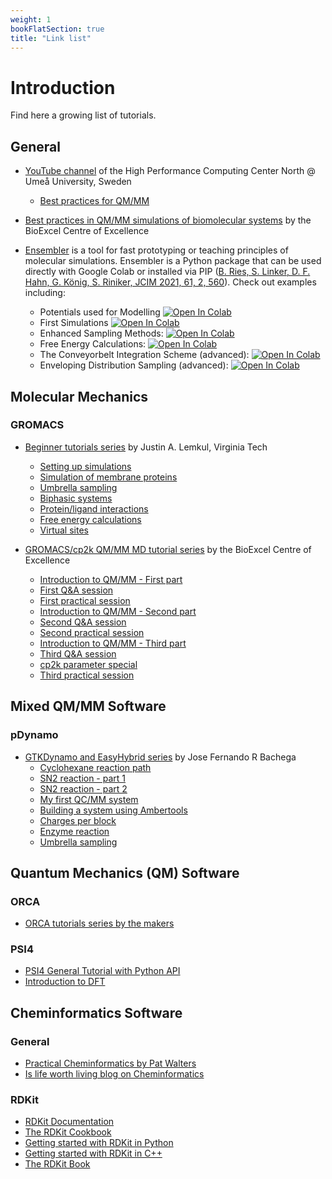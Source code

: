 ```yaml
---
weight: 1
bookFlatSection: true
title: "Link list"
---
```


# Introduction

Find here a growing list of tutorials.

## General

- [YouTube channel](https://www.youtube.com/user/HPC2N) of the High Performance Computing Center North @ Umeå University, Sweden
  - [Best practices for QM/MM](https://www.youtube.com/watch?v=K4A-yd_UpB8&list=PL6jMHLEmPVLzrmSfqoCQsIf-8nRKh3dLB)
- [Best practices in QM/MM simulations of biomolecular systems](https://bioexcel.eu/events/virtual-workshop-best-practices-in-qm-mm-simulation-of-biomolecular-systems/) by the BioExcel Centre of Excellence

- [Ensembler](https://github.com/rinikerlab/Ensembler) is a tool for fast prototyping or teaching principles of molecular simulations. Ensembler is a Python package that can be used directly with Google Colab or installed via PIP ([B. Ries, S. Linker, D. F. Hahn, G. König, S. Riniker, JCIM 2021, 61, 2, 560](https://doi.org/10.1021/acs.jcim.0c01283)). Check out examples including:
  - Potentials used for Modelling [![Open In Colab](https://colab.research.google.com/assets/colab-badge.svg)](https://colab.research.google.com/github/rinikerlab/Ensembler/blob/master/examples/Tutorial_Potentials.ipynb)
  - First Simulations [![Open In Colab](https://colab.research.google.com/assets/colab-badge.svg)](https://colab.research.google.com/github/rinikerlab/Ensembler/blob/master/examples/Tutorial_Simulations.ipynb)
  - Enhanced Sampling Methods: [![Open In Colab](https://colab.research.google.com/assets/colab-badge.svg)](https://colab.research.google.com/github/rinikerlab/Ensembler/blob/master/examples/Example_EnhancedSampling.ipynb)
  - Free Energy Calculations: [![Open In Colab](https://colab.research.google.com/assets/colab-badge.svg)](https://colab.research.google.com/github/rinikerlab/Ensembler/blob/master/examples/Example_FreeEnergyCalculationSimulation.ipynb)
  - The Conveyorbelt Integration Scheme (advanced): [![Open In Colab](https://colab.research.google.com/assets/colab-badge.svg)](https://colab.research.google.com/github/rinikerlab/Ensembler/blob/master/examples/Example_ConveyorBelt.ipynb)
  - Enveloping Distribution Sampling (advanced): [![Open In Colab](https://colab.research.google.com/assets/colab-badge.svg)](https://colab.research.google.com/github/rinikerlab/Ensembler/blob/master/examples/Example_EDS.ipynb)

## Molecular Mechanics

### GROMACS

- [Beginner tutorials series](http://www.mdtutorials.com/gmx/index.html) by Justin A. Lemkul, Virginia Tech
  - [Setting up simulations](http://www.mdtutorials.com/gmx/lysozyme/index.html)
  - [Simulation of membrane proteins](http://www.mdtutorials.com/gmx/membrane_protein/index.html)
  - [Umbrella sampling](http://www.mdtutorials.com/gmx/umbrella/index.html)
  - [Biphasic systems](http://www.mdtutorials.com/gmx/biphasic/index.html)
  - [Protein/ligand interactions](http://www.mdtutorials.com/gmx/complex/index.html)
  - [Free energy calculations](http://www.mdtutorials.com/gmx/free_energy/index.html)
  - [Virtual sites](http://www.mdtutorials.com/gmx/vsites/index.html)

- [GROMACS/cp2k QM/MM MD tutorial series](https://docs.bioexcel.eu/2021-04-22-qmmm-gromacs-cp2k/) by the BioExcel Centre of Excellence
  - [Introduction to QM/MM - First part](https://www.youtube.com/watch?v=kZrGWcVcuFM)
  - [First Q&A session](https://www.youtube.com/watch?v=yoG8UMGNuPo)
  - [First practical session](https://www.youtube.com/watch?v=ZPdOLBRDxPU&list=PLzLqYW5ci-2dvlvgySfQDu-TKkr3fHSIA)
  - [Introduction to QM/MM - Second part](https://www.youtube.com/watch?v=Y5Uy4y86Yus)
  - [Second Q&A session](https://www.youtube.com/watch?v=p5khT-4WXiE)
  - [Second practical session](https://www.youtube.com/watch?v=rw5CZD5wQOs)
  - [Introduction to QM/MM - Third part](https://www.youtube.com/watch?v=s2Z5pV9b6z8)
  - [Third Q&A session](https://www.youtube.com/watch?v=FrsTNQPSChE)
  - [cp2k parameter special](https://www.youtube.com/watch?v=cAsmm5WaJc8)
  - [Third practical session](https://www.youtube.com/watch?v=jhsHRliw1sU)

## Mixed QM/MM Software

### pDynamo

- [GTKDynamo and EasyHybrid series](https://sites.google.com/site/gtkdynamo/tutorials) by Jose Fernando R Bachega
  - [Cyclohexane reaction path](https://sites.google.com/site/gtkdynamo/tutorials/tutorial-1)
  - [SN2 reaction - part 1](https://sites.google.com/site/gtkdynamo/tutorials/2---sn2---reaction-part---1)
  - [SN2 reaction - part 2](https://sites.google.com/site/gtkdynamo/tutorials/2---sn2---reaction-part---1-1)
  - [My first QC/MM system](https://sites.google.com/site/gtkdynamo/tutorials/3---my-first-qmmm)
  - [Building a system using Ambertools](https://sites.google.com/site/gtkdynamo/tutorials/4---enzyme-reaction-part---1)
  - [Charges per block](https://sites.google.com/site/gtkdynamo/tutorials/5---charges-per-block)
  - [Enzyme reaction](https://sites.google.com/site/gtkdynamo/tutorials/6---enzyme-reaction)
  - [Umbrella sampling](https://sites.google.com/site/gtkdynamo/tutorials/7---umbrella-sampling)

## Quantum Mechanics (QM) Software

### ORCA

- [ORCA tutorials series by the makers](https://www.orcasoftware.de/tutorials_orca/)

### PSI4

- [PSI4 General Tutorial with Python API](https://psicode.org/psi4manual/master/psiapi.html)
- [Introduction to DFT](https://psicode.org/psi4manual/master/dft.html#sec-dft) 

## Cheminformatics Software

### General

- [Practical Cheminformatics by Pat Walters](https://practicalcheminformatics.blogspot.com/)
- [Is life worth living blog on Cheminformatics](https://iwatobipen.wordpress.com/)

### RDKit

- [RDKit Documentation](https://www.rdkit.org/docs/index.html)
- [The RDKit Cookbook](https://www.rdkit.org/docs/Cookbook.html)
- [Getting started with RDKit in Python](https://www.rdkit.org/docs/GettingStartedInPython.html)
- [Getting started with RDKit in C++](https://www.rdkit.org/docs/GettingStartedInC++.html)
- [The RDKit Book](https://www.rdkit.org/docs/RDKit_Book.html)

